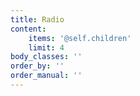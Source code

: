```yaml
---
title: Radio
content:
    items: '@self.children'
    limit: 4
body_classes: ''
order_by: ''
order_manual: ''
---
```


